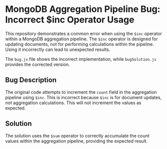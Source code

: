 # MongoDB Aggregation Pipeline Bug: Incorrect $inc Operator Usage

This repository demonstrates a common error when using the `$inc` operator within a MongoDB aggregation pipeline.  The `$inc` operator is designed for updating documents, not for performing calculations within the pipeline.  Using it incorrectly can lead to unexpected results.

The `bug.js` file shows the incorrect implementation, while `bugSolution.js` provides the corrected version.

## Bug Description

The original code attempts to increment the `count` field in the aggregation pipeline using `$inc`. This is incorrect because `$inc` is for document updates, not aggregation calculations. This will not increment the values as expected.

## Solution

The solution uses the `$sum` operator to correctly accumulate the count values within the aggregation pipeline, providing the expected result.